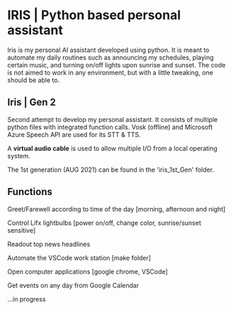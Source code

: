 # IRIS | Python based personal assistant

Iris is my personal AI assistant developed using python. It is meant to automate my daily routines such as announcing my schedules, playing certain music, and turning on/off lights upon sunrise and sunset. The code is not aimed to work in any environment, but with a little tweaking, one should be able to. 

## Iris | Gen 2

Second attempt to develop my personal assistant. It consists of multiple python files with integrated function calls. Vosk (offline) and Microsoft Azure Speech API are used for its STT & TTS.

A **virtual audio cable** is used to allow multiple I/O from a local operating system. 

The 1st generation (AUG 2021) can be found in the 'iris_1st_Gen' folder.

## Functions
Greet/Farewell according to time of the day [morning, afternoon and night]

Control Lifx lightbulbs [power on/off, change color, sunrise/sunset sensitive]

Readout top news headlines

Automate the VSCode work station [make folder]

Open computer applications [google chrome, VSCode] 

Get events on any day from Google Calendar

...in progress
